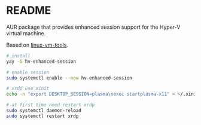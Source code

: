 # README

AUR package that provides enhanced session support for the Hyper-V virtual machine.

Based on [linux-vm-tools](https://github.com/microsoft/linux-vm-tools/).

```bash
# install
yay -S hv-enhanced-session

# enable session
sudo systemctl enable --now hv-enhanced-session

# xrdp use xinit
echo -n "export DESKTOP_SESSION=plasma\nexec startplasma-x11" > ~/.xinitrc

# at first time need restart xrdp
sudo systemctl daemon-reload
sudo systemctl restart xrdp
```
